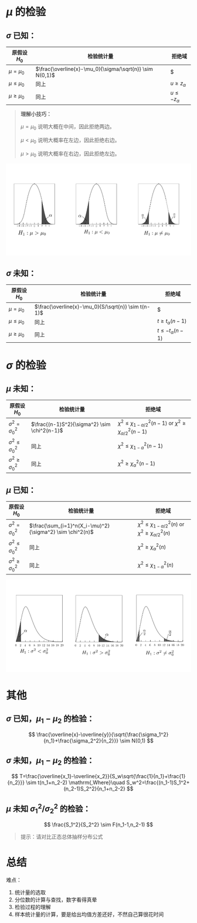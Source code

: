 # $\mu$ 的检验

##  $\sigma$ 已知：

| 原假设 $H_0$  | 检验统计量                                               | 拒绝域                |
| ------------- | -------------------------------------------------------- | --------------------- |
| $\mu=\mu_0$   | $\frac{\overline{x}-\mu_0}{\sigma/\sqrt{n}} \sim N(0,1)$ | $|u|\ge z_{\alpha/2}$ |
| $\mu\le\mu_0$ | 同上                                                     | $u\ge z_{\alpha}$     |
| $\mu\ge\mu_0$ | 同上                                                     | $u\le -z_{\alpha}$    |

> **理解小技巧：**
>
> $\mu=\mu_0$ 说明大概在中间，因此拒绝两边。
>
> $\mu<\mu_0$ 说明大概率在左边，因此拒绝右边。
>
> $\mu>\mu_0$ 说明大概率在右边，因此拒绝左边。

![u检验](u检验.png)

##  $\sigma$ 未知：
| 原假设$H_0$   | 检验统计量                                          | 拒绝域                     |
| ------------- | --------------------------------------------------- | -------------------------- |
| $\mu=\mu_0$   | $\frac{\overline{x}-\mu_0}{S/\sqrt{n}} \sim t(n-1)$ | $|t|\ge t_{\alpha/2}(n-1)$ |
| $\mu\le\mu_0$ | 同上                                                | $t\ge t_{\alpha}(n-1)$     |
| $\mu\ge\mu_0$ | 同上                                                | $t\le -t_{\alpha}(n-1)$    |

#  $\sigma$ 的检验

##  $\mu$ 未知：

| 原假设$H_0$             | 检验统计量                                   | 拒绝域                                                       |
| ----------------------- | -------------------------------------------- | ------------------------------------------------------------ |
| $\sigma^2=\sigma_0^2$   | $\frac{(n-1)S^2}{\sigma^2} \sim \chi^2(n-1)$ | $\chi^2\le \chi^2_{1-\alpha/2}(n-1)\mbox{ or }\chi^2\ge \chi^2_{\alpha/2}(n-1)$ |
| $\sigma^2\le\sigma^2_0$ | 同上                                         | $\chi^2\le \chi^2_{1-\alpha}(n-1)$                           |
| $\sigma^2\ge\sigma^2_0$ | 同上                                         | $\chi^2\ge \chi^2_{\alpha}(n-1)$                             |

##  $\mu$ 已知：

| 原假设$H_0$             | 检验统计量                                                | 拒绝域                                                       |
| ----------------------- | --------------------------------------------------------- | ------------------------------------------------------------ |
| $\sigma^2=\sigma_0^2$   | $\frac{\sum_{i=1}^n(X_i-\mu)^2}{\sigma^2} \sim \chi^2(n)$ | $\chi^2\le \chi^2_{1-\alpha/2}(n)\mbox{ or }\chi^2\ge \chi^2_{\alpha/2}(n)$ |
| $\sigma^2\le\sigma^2_0$ | 同上                                                      | $\chi^2\ge \chi^2_{\alpha}(n)$                               |
| $\sigma^2\ge\sigma^2_0$ | 同上                                                      | $\chi^2\le \chi^2_{1-\alpha}(n)$                             |

![X检验](X检验.png)

#  其他

## $\sigma$ 已知，$\mu_1-\mu_2$ 的检验：

$$
\frac{\overline{x}-\overline{y}}{\sqrt{\frac{\sigma_1^2}{n_1}+\frac{\sigma_2^2}{n_2}}} \sim N(0,1)
$$

##  $\sigma$ 未知，$\mu_1-\mu_2$ 的检验：

$$
T=\frac{\overline{x_1}-\overline{x_2}}{S_w\sqrt{\frac{1}{n_1}+\frac{1}{n_2}}}
\sim t(n_1+n_2-2)
\mathrm{,Where}\quad S_w^2=\frac{(n_1-1)S_1^2+(n_2-1)S_2^2}{n_1+n_2-2}
$$

##  $\mu$ 未知 $\sigma_1^2/\sigma_2^2$ 的检验：

$$
\frac{S_1^2}{S_2^2} \sim F(n_1-1,n_2-1)
$$

> 提示：请对比正态总体抽样分布公式

# 总结

难点：
1. 统计量的选取
2. 分位数的计算与查找，数字看得真晕
3. 检验过程的理解
4. 样本统计量的计算，要是给出均值方差还好，不然自己算很花时间